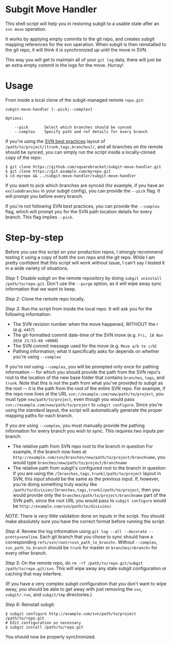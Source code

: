 # Subgit Move Handler

This shell script will help you in restoring subgit to a usable state after an `svn move` operation.

It works by applying empty commits to the git repo, and creates subgit mapping references for the svn operation. When subgit is then reinstalled to the git repo, it will think it is synchronized up until the move in SVN.

This way you will get to maintain all of your `git log` data, there will just be an extra empty commit in the logs for the move. Hurray!

# Usage

From inside a local clone of the subgit-managed remote `repo.git`:

```
subgit-move-handler [--pick|--complex]

Options:

    --pick       Select which branches should be synced
    --complex    Specify path and ref details for every branch
```

If you're using the [SVN best practices](http://svn.apache.org/repos/asf/subversion/trunk/doc/user/svn-best-practices.html) layout of `/path/to/project/[trunk,tags,branches]/`, and all branches on the remote should be synced, you can simply run the script inside a locally-cloned copy of the repo:

```
$ git clone https://github.com/squarebracket/subgit-move-handler.git
$ git clone https://git.example.com/myrepo.git
$ cd myrepo && ../subgit-move-handler/subgit-move-handler
```

If you want to pick which branches are synced (for example, if you have an `excludeBranches` in your subgit config), you can provide the `--pick` flag. It will prompt you before every branch.

If you're not following SVN best practices, you can provide the `--complex` flag, which will prompt you for the SVN path location details for every branch. This flag implies `--pick`.

# Step-by-step

Before you use this script on your production repos, I *strongly* recommend testing it using a copy of both the svn repo and the git repo. While I am pretty confident that this script will work without issue, I can't say I tested it in a wide variety of situations.

*Step 1*: Disable subgit on the remote repository by doing `subgit uninstall /path/to/repo.git`. Don't use the `--purge` option, as it will wipe away sync information that we want to keep.

*Step 2*: Clone the remote repo locally.

*Step 3*: Run the script from inside the local repo. It will ask you for the following information:

- The SVN revision number when the move happened, WITHOUT the r (e.g. `4457`)
- The git-formatted commit date-time of the SVN move (e.g. `Fri, 18 Nov 2016 21:53:48 +0000`)
- The SVN commit message used for the move (e.g. `Move a/b to c/b`)
- Pathing information; what it specifically asks for depends on whether you're using `--complex`

If you're _not_ using `--complex`, you will be prompted only once for pathing information -- for which you should provide the path from the SVN repo's root to the location of the new base folder that contains `branches`, `tags`, and `trunk`. Note that this is *not* the path from what you've provided to subgit as the root -- it is the path from the root of the entire SVN repo. For example, if the repo now lives at the URL `svn://example.com/new/path/to/project`, you must type `new/path/to/project`, even though you would pass `svn://example.com/new/path/to/project` to `subgit configure`. Since you're using the standard layout, the script will automatically generate the proper mapping paths for each branch.

If you _are_ using `--complex`, you must manually provide the pathing information for every branch you wish to sync. This requires two inputs per branch:
- The relative path from SVN repo root to the branch in question
  For example, if the branch now lives at `http://example.com/svn/branches/new/path/to/project/branchname`, you would type `branches/new/path/to/project/branchname`
- The relative path from subgit's configured root to the branch in question
  If you are using the `/[branches,tags,trunk]/path/to/project` layout in SVN, this input should be the same as the previous input. If, however, you're doing something truly wacky like `/path/to/division/[branches,tags,trunk]/path/to/project`, then you would provide only the `branches/path/to/project/branchname` part of the SVN path, since the root URL you would pass to `subgit configure` would be `http://example.com/svn/path/to/division/`.

*NOTE*: There is _very_ little validation done on inputs in the script. You should make absolutely sure you have the correct format before running the script.

*Step 4*: Review the log information using `git log --all --decorate --pretty=oneline`. Each git branch that you chose to sync should have a corresponding `refs/svn/root/<svn_path_to_branch>`. Without `--complex`, `svn_path_to_branch` should be `trunk` for master or `branches/<branch>` for every other branch.

*Step 5*: On the remote repo, do `rm -rf /path/to/repo.git/subgit /path/to/repo.git/svn`. This will wipe away any stale subgit configuration or caching that may interfere.

(If you have a very complex subgit configuration that you don't want to wipe away, you should be able to get away with just removing the `svn`, `subgit/.run`, and `subgit/tmp` directories.)

*Step 6*: Reinstall subgit:
```
$ subgit configure http://example.com/svn/path/to/project /path/to/repo.git
# Edit configuration as necessary
$ subgit install /path/to/repo.git
```

You should now be properly synchronized.
